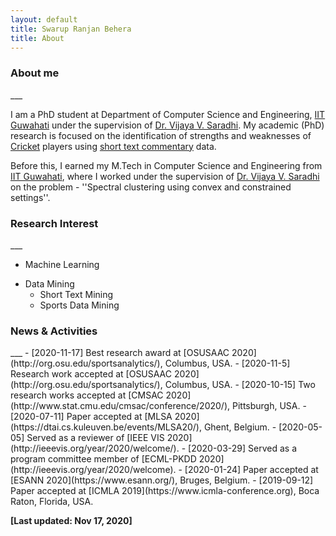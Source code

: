 ```yaml
---
layout: default
title: Swarup Ranjan Behera
title: About
---
```


<p><h3>About me</h3></p>
___

I am a PhD student at Department of Computer Science and Engineering, [IIT Guwahati](https://www.iitg.ac.in/) under the supervision of [Dr. Vijaya V. Saradhi](https://www.iitg.ac.in/saradhi/personal.html). My academic (PhD) research is focused on the identification of strengths and weaknesses of [Cricket](https://en.wikipedia.org/wiki/Cricket) players using [short text commentary](https://www.espncricinfo.com/story/_/id/21842785/siddhartha-vaidyanathan-online-cricket-text-commentary-pioneer-robert-elz) data. 

Before this, I earned my M.Tech in Computer Science and Engineering from [IIT Guwahati](https://www.iitg.ac.in/), where I worked under the supervision of [Dr. Vijaya V. Saradhi](https://www.iitg.ac.in/saradhi/personal.html) on the problem - ''Spectral clustering using convex and constrained settings''.

<p><h3>Research Interest</h3></p>
___

* Machine Learning
+ Data Mining
  - Short Text Mining
  - Sports Data Mining

<p><h3>News & Activities</h3></p>
___
- [2020-11-17]  Best research award at [OSUSAAC 2020](http://org.osu.edu/sportsanalytics/), Columbus, USA.
- [2020-11-5]  Research work accepted at [OSUSAAC 2020](http://org.osu.edu/sportsanalytics/), Columbus, USA.
- [2020-10-15]  Two research works accepted at [CMSAC 2020](http://www.stat.cmu.edu/cmsac/conference/2020/), Pittsburgh, USA.
- [2020-07-11]  Paper accepted at [MLSA 2020](https://dtai.cs.kuleuven.be/events/MLSA20/), Ghent, Belgium.
- [2020-05-05]  Served as a reviewer of [IEEE VIS 2020](http://ieeevis.org/year/2020/welcome/).
- [2020-03-29]  Served as a program committee member of [ECML-PKDD 2020](http://ieeevis.org/year/2020/welcome).
- [2020-01-24]  Paper accepted at [ESANN 2020](https://www.esann.org/), Bruges, Belgium.
- [2019-09-12]  Paper accepted at [ICMLA 2019](https://www.icmla-conference.org), Boca Raton, Florida, USA.

**[Last updated: Nov 17, 2020]**
